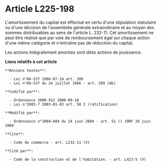 # Article L225-198

L'amortissement du capital est effectué en vertu d'une stipulation statutaire ou d'une décision de l'assemblée générale
extraordinaire et au moyen des sommes distribuables au sens de l'article L. 232-11. Cet amortissement ne peut être réalisé
que par voie de remboursement égal sur chaque action d'une même catégorie et n'entraîne pas de réduction du capital. 

Les actions intégralement amorties sont dites actions de jouissance.

**Liens relatifs à cet article**

	**Anciens textes**:

	  - Loi n°66-537 1966-07-24 art. 209
	  - Loi n°66-537 du 24 juillet 1966 - art. 209 (Ab)

	**Codifié par**:

	  - Ordonnance 2000-912 2000-09-18
	  - Loi n°2003-7 2003-01-03 art. 50 I (ratification)

	**Modifié par**:

	  - Ordonnance n°2004-604 du 24 juin 2004 - art. 51 () JORF 26 juin 2004

	**Cite**:

	  - Code de commerce - art. L232-11 (V)

	**Cité par**:

	  - Code de la construction et de l'habitation. - art. L423-5 (V)
